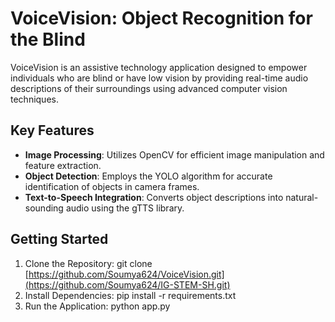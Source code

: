 # VoiceVision: Object Recognition for the Blind

VoiceVision is an assistive technology application designed to empower individuals who are blind or have low vision by providing real-time audio descriptions of their surroundings using advanced computer vision techniques.

## Key Features

- **Image Processing**: Utilizes OpenCV for efficient image manipulation and feature extraction.
- **Object Detection**: Employs the YOLO algorithm for accurate identification of objects in camera frames.
- **Text-to-Speech Integration**: Converts object descriptions into natural-sounding audio using the gTTS library.

## Getting Started

1. Clone the Repository: git clone [https://github.com/Soumya624/VoiceVision.git](https://github.com/Soumya624/IG-STEM-SH.git)
2. Install Dependencies: pip install -r requirements.txt
3. Run the Application: python app.py

